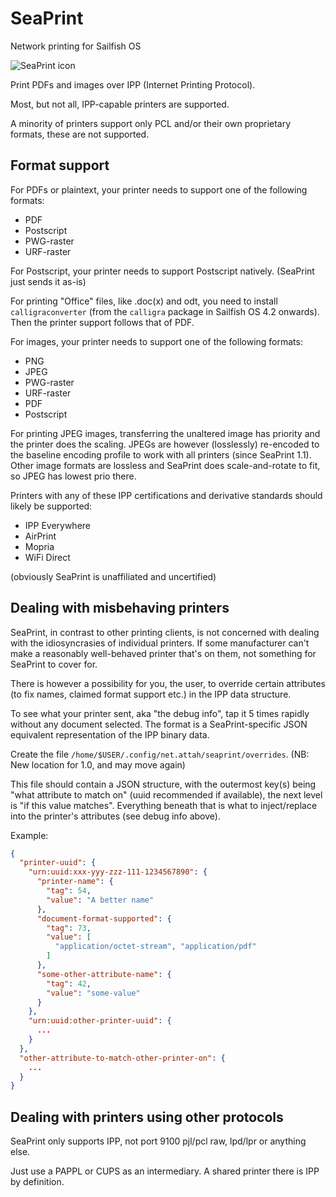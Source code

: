# SeaPrint
Network printing for Sailfish OS

![SeaPrint icon](icons/172x172/harbour-seaprint.png)

Print PDFs and images over IPP (Internet Printing Protocol).

Most, but not all, IPP-capable printers are supported.

A minority of printers support only PCL and/or their own proprietary formats, these are not supported.

## Format support

For PDFs or plaintext, your printer needs to support one of the following formats:
 * PDF
 * Postscript
 * PWG-raster
 * URF-raster

For Postscript, your printer needs to support Postscript natively. (SeaPrint just sends it as-is)

For printing "Office" files, like .doc(x) and odt, you need to install
 `calligraconverter` (from the `calligra` package in Sailfish OS 4.2 onwards).
 Then the printer support follows that of PDF.

For images, your printer needs to support one of the following formats:
 * PNG
 * JPEG
 * PWG-raster
 * URF-raster
 * PDF
 * Postscript

For printing JPEG images, transferring the unaltered image has priority and the printer does the scaling.
JPEGs are however (losslessly) re-encoded to the baseline encoding profile to work with all printers (since SeaPrint 1.1).
Other image formats are lossless and SeaPrint does scale-and-rotate to fit, so JPEG has lowest prio there.

Printers with any of these IPP certifications and derivative standards should likely be supported:

 * IPP Everywhere
 * AirPrint
 * Mopria
 * WiFi Direct

(obviously SeaPrint is unaffiliated and uncertified)

## Dealing with misbehaving printers

SeaPrint, in contrast to other printing clients, is not concerned with dealing with the idiosyncrasies of individual printers.
If some manufacturer can't make a reasonably well-behaved printer that's on them, not something for SeaPrint to cover for.

There is however a possibility for you, the user, to override certain attributes (to fix names, claimed format support etc.) in the IPP data structure.

To see what your printer sent, aka "the debug info", tap it 5 times rapidly without any document selected. The format is a SeaPrint-specific JSON equivalent representation of the IPP binary data.

Create the file `/home/$USER/.config/net.attah/seaprint/overrides`. (NB: New location for 1.0, and may move again)

This file should contain a JSON structure, with the outermost key(s) being "what attribute to match on" (uuid recommended if available), the next level is "if this value matches". Everything beneath that is what to inject/replace into the printer's attributes (see debug info above).

Example:
```JSON
{
  "printer-uuid": {
    "urn:uuid:xxx-yyy-zzz-111-1234567890": {
      "printer-name": {
        "tag": 54,
        "value": "A better name"
      },
      "document-format-supported": {
        "tag": 73,
        "value": [
          "application/octet-stream", "application/pdf"
        ]
      },
      "some-other-attribute-name": {
        "tag": 42,
        "value": "some-value"
      }
    },
    "urn:uuid:other-printer-uuid": {
      ...
    }
  },
  "other-attribute-to-match-other-printer-on": {
    ...
  }
}
```

## Dealing with printers using other protocols
SeaPrint only supports IPP, not port 9100 pjl/pcl raw, lpd/lpr or anything else.

Just use a PAPPL or CUPS as an intermediary. A shared printer there is IPP by definition.

